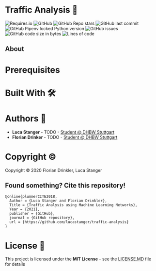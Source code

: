 # Traffic Analysis :car:

![Requires.io](https://img.shields.io/requires/github/lucastanger/traffic-analysis)
![GitHub](https://img.shields.io/github/license/lucastanger/traffic-analysis)
![GitHub Repo stars](https://img.shields.io/github/stars/lucastanger/traffic-analysis)
![GitHub last commit](https://img.shields.io/github/last-commit/lucastanger/traffic-analysis)
![GitHub Pipenv locked Python version](https://img.shields.io/github/pipenv/locked/python-version/lucastanger/traffic-analysis)
![GitHub issues](https://img.shields.io/github/issues/lucastanger/traffic-analysis)
![GitHub code size in bytes](https://img.shields.io/github/languages/code-size/lucastanger/traffic-analysis)
![Lines of code](https://img.shields.io/tokei/lines/github/lucastanger/traffic-analysis)

## About

# Prerequisites

# Built With :hammer_and_wrench:

# Authors :busts_in_silhouette:

-   **Luca Stanger** - TODO - [Student @ DHBW Stuttgart](https://www.dhbw-stuttgart.de/home/)
-   **Florian Drinker** - TODO - [Student @ DHBW Stuttgart](https://www.dhbw-stuttgart.de/home/)

# Copyright :copyright:

Copyright :copyright: 2020 Florian Drinkler, Luca Stanger

## Found something? Cite this repository!

    @online{plummerCITE2018,
      Author = {Luca Stanger and Florian Drinkler},
      Title = {Traffic Analysis using Machine Learning Networks},
      Year = {2021},
      publisher = {GitHub},
      journal = {GitHub repository},
      url = {https://github.com/lucastanger/traffic-analysis}
    }

# License :page_facing_up:

This project is licensed under the **MIT License** - see the [LICENSE.MD](https://github.com/lucastanger/traffic-analysis/blob/main/LICENSE) file for details
